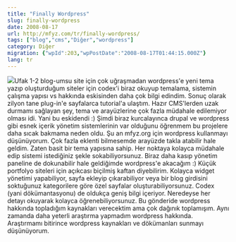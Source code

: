```yaml
---
title: "Finally Wordpress"
slug: finally-wordpress
date: 2008-08-17
url: http://mfyz.com/tr/finally-wordpress/
tags: ["blog","cms","Diğer","wordpress"]
category: Diğer
migration: {"wpId":203,"wpPostDate":"2008-08-17T01:44:15.000Z"}
lang: tr
---
```


![](/images/archive/tr/2009/09/wordpress.jpg)Ufak 1-2 blog-umsu site için çok uğraşmadan wordpress'e yeni tema yazıp oluşturduğum siteler için codex'i biraz okuyup temalama, sistemin çalışma yapısı vs hakkında eskisinden daha çok bilgi edindim. Sonuç olarak zilyon tane plug-in'e sayfalarca tutorial'a ulaştım. Hazır CMS'lerden uzak durmamı sağlayan şey, tema ve arayüzlerine çok fazla müdahale edilemiyor olması idi. Yani bu eskidendi :) Şimdi biraz kurcalayınca drupal ve wordpress gibi esnek içerik yönetim sistemlerinin var olduğunu öğrenmem bu projelere daha sıcak bakmama neden oldu. Şu an mfyz.org için wordpress kullanmayı düşünüyorum. Çok fazla eklenti bilmesemde arayüzde takla atabilir hale geldim. Zaten basit bir tema yapısına sahip. Her noktaya kolayca müdahale edip sistemi istediğiniz şekle sokabiliyorsunuz. Biraz daha kasıp yönetim paneline de dokunabilir hale geldiğimde wordpress'e akacağım :) Küçük portfolyo siteleri için açıkcası biçilmiş kaftan diyebilirim. Kolayca widget yönetimi yapabiliyor, sayfa ekleyip çıkarabiliyor veya bir blog girdisini soktuğunuz kategorilere göre özel sayfalar oluşturabiliyorsunuz. Codex (yani dökümantasyonu) de oldukça geniş bilgi içeriyor. Neredeyse her detayı okuyarak kolayca öğrenebiliyorsunuz. Bu gönderide wordpress hakkında topladığım kaynakları verecektim ama çok dağınık toplamışım. Aynı zamanda daha yeterli araştırma yapmadım wordpress hakkında. Araştırmamı bitirince wordpress kaynakları ve dökümanları sunmayı düşünüyorum.